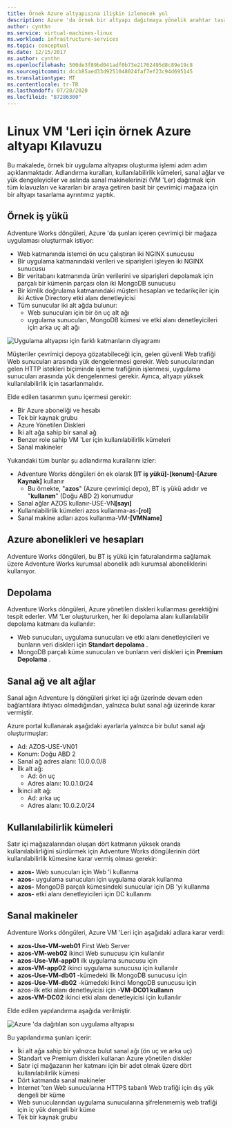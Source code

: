 ```yaml
---
title: Örnek Azure altyapısına ilişkin izlenecek yol
description: Azure 'da örnek bir altyapı dağıtmaya yönelik anahtar tasarımı ve uygulama yönergeleri hakkında bilgi edinin.
author: cynthn
ms.service: virtual-machines-linux
ms.workload: infrastructure-services
ms.topic: conceptual
ms.date: 12/15/2017
ms.author: cynthn
ms.openlocfilehash: 500de3f89bd041adf0b73e21762495d8c89e19c8
ms.sourcegitcommit: dccb85aed33d9251048024faf7ef23c94d695145
ms.translationtype: MT
ms.contentlocale: tr-TR
ms.lasthandoff: 07/28/2020
ms.locfileid: "87286300"
---
```

# <a name="example-azure-infrastructure-walkthrough-for-linux-vms"></a>Linux VM 'Leri için örnek Azure altyapı Kılavuzu
Bu makalede, örnek bir uygulama altyapısı oluşturma işlemi adım adım açıklanmaktadır. Adlandırma kuralları, kullanılabilirlik kümeleri, sanal ağlar ve yük dengeleyiciler ve aslında sanal makinelerinizi (VM 'Ler) dağıtmak için tüm kılavuzları ve kararları bir araya getiren basit bir çevrimiçi mağaza için bir altyapı tasarlama ayrıntımız yaptık.

## <a name="example-workload"></a>Örnek iş yükü
Adventure Works döngüleri, Azure 'da şunları içeren çevrimiçi bir mağaza uygulaması oluşturmak istiyor:

* Web katmanında istemci ön ucu çalıştıran iki NGINX sunucusu
* Bir uygulama katmanındaki verileri ve siparişleri işleyen iki NGINX sunucusu
* Bir veritabanı katmanında ürün verilerini ve siparişleri depolamak için parçalı bir kümenin parçası olan iki MongoDB sunucusu
* Bir kimlik doğrulama katmanındaki müşteri hesapları ve tedarikçiler için iki Active Directory etki alanı denetleyicisi
* Tüm sunucular iki alt ağda bulunur:
  * Web sunucuları için bir ön uç alt ağı 
  * uygulama sunucuları, MongoDB kümesi ve etki alanı denetleyicileri için arka uç alt ağı

![Uygulama altyapısı için farklı katmanların diyagramı](./media/infrastructure-example/example-tiers.png)

Müşteriler çevrimiçi depoya gözatabileceği için, gelen güvenli Web trafiği Web sunucuları arasında yük dengelenmesi gerekir. Web sunucularından gelen HTTP istekleri biçiminde işleme trafiğinin işlenmesi, uygulama sunucuları arasında yük dengelenmesi gerekir. Ayrıca, altyapı yüksek kullanılabilirlik için tasarlanmalıdır.

Elde edilen tasarımın şunu içermesi gerekir:

* Bir Azure aboneliği ve hesabı
* Tek bir kaynak grubu
* Azure Yönetilen Diskleri
* İki alt ağa sahip bir sanal ağ
* Benzer role sahip VM 'Ler için kullanılabilirlik kümeleri
* Sanal makineler

Yukarıdaki tüm bunlar şu adlandırma kurallarını izler:

* Adventure Works döngüleri ön ek olarak **[IT iş yükü]-[konum]-[Azure Kaynak]** kullanır
  * Bu örnekte, "**azos**" (Azure çevrimiçi depo), BT iş yükü adıdır ve "**kullanım**" (Doğu ABD 2) konumudur
* Sanal ağlar AZOS kullanır-USE-VN<strong>[sayı]</strong>
* Kullanılabilirlik kümeleri azos kullanma-as-**[rol]**
* Sanal makine adları azos kullanma-VM-**[VMName]**

## <a name="azure-subscriptions-and-accounts"></a>Azure abonelikleri ve hesapları
Adventure Works döngüleri, bu BT iş yükü için faturalandırma sağlamak üzere Adventure Works kurumsal abonelik adlı kurumsal aboneliklerini kullanıyor.

## <a name="storage"></a>Depolama
Adventure Works döngüleri, Azure yönetilen diskleri kullanması gerektiğini tespit ederler. VM 'Ler oluştururken, her iki depolama alanı kullanılabilir depolama katmanı da kullanılır:

* Web sunucuları, uygulama sunucuları ve etki alanı denetleyicileri ve bunların veri diskleri için **Standart depolama** .
* MongoDB parçalı küme sunucuları ve bunların veri diskleri için **Premium Depolama** .

## <a name="virtual-network-and-subnets"></a>Sanal ağ ve alt ağlar
Sanal ağın Adventure Iş döngüleri şirket içi ağı üzerinde devam eden bağlantılara ihtiyacı olmadığından, yalnızca bulut sanal ağı üzerinde karar vermiştir.

Azure portal kullanarak aşağıdaki ayarlarla yalnızca bir bulut sanal ağı oluşturmuşlar:

* Ad: AZOS-USE-VN01
* Konum: Doğu ABD 2
* Sanal ağ adres alanı: 10.0.0.0/8
* İlk alt ağ:
  * Ad: ön uç
  * Adres alanı: 10.0.1.0/24
* İkinci alt ağ:
  * Ad: arka uç
  * Adres alanı: 10.0.2.0/24

## <a name="availability-sets"></a>Kullanılabilirlik kümeleri
Satır içi mağazalarından oluşan dört katmanın yüksek oranda kullanılabilirliğini sürdürmek için Adventure Works döngülerinin dört kullanılabilirlik kümesine karar vermiş olması gerekir:

* **azos-** Web sunucuları için Web 'i kullanma
* **azos-** uygulama sunucuları için uygulama olarak kullanma
* **azos-** MongoDB parçalı kümesindeki sunucular için DB 'yi kullanma
* **azos-** etki alanı denetleyicileri için DC kullanımı

## <a name="virtual-machines"></a>Sanal makineler
Adventure Works döngüleri, Azure VM 'Leri için aşağıdaki adlara karar verdi:

* **azos-Use-VM-web01** First Web Server
* **azos-VM-web02** ikinci Web sunucusu için kullanılır
* **azos-Use-VM-app01** ilk uygulama sunucusu için
* **azos-VM-app02** ikinci uygulama sunucusu için kullanılır
* **azos-Use-VM-db01** -kümedeki Ilk MongoDB sunucusu için
* **azos-Use-VM-db02** -kümedeki Ikinci MongoDB sunucusu için
* azos-ilk etki alanı denetleyicisi için **-VM-DC01 kullanın**
* **azos-VM-DC02** ikinci etki alanı denetleyicisi için kullanılır

Elde edilen yapılandırma aşağıda verilmiştir.

![Azure 'da dağıtılan son uygulama altyapısı](./media/infrastructure-example/example-config.png)

Bu yapılandırma şunları içerir:

* İki alt ağa sahip bir yalnızca bulut sanal ağı (ön uç ve arka uç)
* Standart ve Premium diskleri kullanan Azure yönetilen diskler
* Satır içi mağazanın her katmanı için bir adet olmak üzere dört kullanılabilirlik kümesi
* Dört katmanda sanal makineler
* Internet 'ten Web sunucularına HTTPS tabanlı Web trafiği için dış yük dengeli bir küme
* Web sunucularından uygulama sunucularına şifrelenmemiş web trafiği için iç yük dengeli bir küme
* Tek bir kaynak grubu
